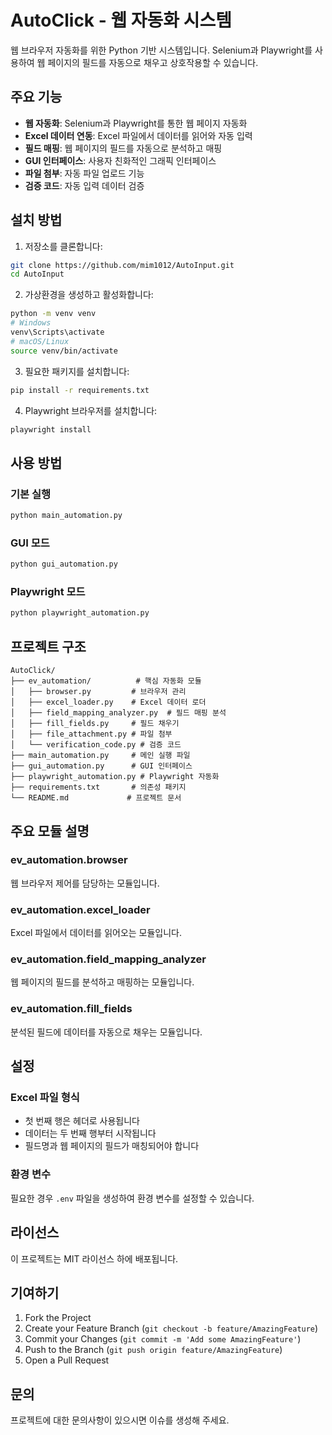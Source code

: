 # AutoClick - 웹 자동화 시스템

웹 브라우저 자동화를 위한 Python 기반 시스템입니다. Selenium과 Playwright를 사용하여 웹 페이지의 필드를 자동으로 채우고 상호작용할 수 있습니다.

## 주요 기능

- **웹 자동화**: Selenium과 Playwright를 통한 웹 페이지 자동화
- **Excel 데이터 연동**: Excel 파일에서 데이터를 읽어와 자동 입력
- **필드 매핑**: 웹 페이지의 필드를 자동으로 분석하고 매핑
- **GUI 인터페이스**: 사용자 친화적인 그래픽 인터페이스
- **파일 첨부**: 자동 파일 업로드 기능
- **검증 코드**: 자동 입력 데이터 검증

## 설치 방법

1. 저장소를 클론합니다:
```bash
git clone https://github.com/mim1012/AutoInput.git
cd AutoInput
```

2. 가상환경을 생성하고 활성화합니다:
```bash
python -m venv venv
# Windows
venv\Scripts\activate
# macOS/Linux
source venv/bin/activate
```

3. 필요한 패키지를 설치합니다:
```bash
pip install -r requirements.txt
```

4. Playwright 브라우저를 설치합니다:
```bash
playwright install
```

## 사용 방법

### 기본 실행
```bash
python main_automation.py
```

### GUI 모드
```bash
python gui_automation.py
```

### Playwright 모드
```bash
python playwright_automation.py
```

## 프로젝트 구조

```
AutoClick/
├── ev_automation/          # 핵심 자동화 모듈
│   ├── browser.py         # 브라우저 관리
│   ├── excel_loader.py    # Excel 데이터 로더
│   ├── field_mapping_analyzer.py  # 필드 매핑 분석
│   ├── fill_fields.py     # 필드 채우기
│   ├── file_attachment.py # 파일 첨부
│   └── verification_code.py # 검증 코드
├── main_automation.py     # 메인 실행 파일
├── gui_automation.py      # GUI 인터페이스
├── playwright_automation.py # Playwright 자동화
├── requirements.txt       # 의존성 패키지
└── README.md             # 프로젝트 문서
```

## 주요 모듈 설명

### ev_automation.browser
웹 브라우저 제어를 담당하는 모듈입니다.

### ev_automation.excel_loader
Excel 파일에서 데이터를 읽어오는 모듈입니다.

### ev_automation.field_mapping_analyzer
웹 페이지의 필드를 분석하고 매핑하는 모듈입니다.

### ev_automation.fill_fields
분석된 필드에 데이터를 자동으로 채우는 모듈입니다.

## 설정

### Excel 파일 형식
- 첫 번째 행은 헤더로 사용됩니다
- 데이터는 두 번째 행부터 시작됩니다
- 필드명과 웹 페이지의 필드가 매칭되어야 합니다

### 환경 변수
필요한 경우 `.env` 파일을 생성하여 환경 변수를 설정할 수 있습니다.

## 라이선스

이 프로젝트는 MIT 라이선스 하에 배포됩니다.

## 기여하기

1. Fork the Project
2. Create your Feature Branch (`git checkout -b feature/AmazingFeature`)
3. Commit your Changes (`git commit -m 'Add some AmazingFeature'`)
4. Push to the Branch (`git push origin feature/AmazingFeature`)
5. Open a Pull Request

## 문의

프로젝트에 대한 문의사항이 있으시면 이슈를 생성해 주세요.